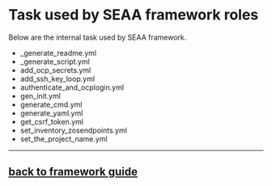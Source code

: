 <!-- #
# Copyright 2023 IBM Inc. All rights reserved
# SPDX-License-Identifier: Apache2.0
# -->
# Task used by SEAA framework roles
Below are the internal task used by SEAA framework.

- _generate_readme.yml 
- _generate_script.yml
- add_ocp_secrets.yml
- add_ssh_key_loop.yml
- authenticate_and_ocplogin.yml
- gen_init.yml
- generate_cmd.yml
- generate_yaml.yml
- get_csrf_token.yml
- set_inventory_zosendpoints.yml
- set_the_project_name.yml

---
## [back to framework guide](../../../../docs/guide/README.md)